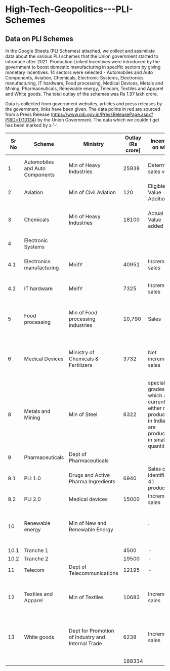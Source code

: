 # High-Tech-Geopolitics---PLI-Schemes
## Data on PLI Schemes 

In the Google Sheets (PLI Schemes) attached, we collect and assimilate data about the various PLI schemes that the Union government started to introduce after 2021.
Production Linked Incentives were introduced by the government to boost domestic manufacturing in specific sectors by giving monetary incentives. 14 sectors were selected - Automobiles and Auto Components, Aviation, Chemicals, Electronic Systems, Electronics manufacturing, IT hardware, Food processing, Medical Devices, Metals and Mining, Pharmaceuticals, Renewable energy, Telecom, Textiles and Apparel and White goods. The total outlay of the schemes was Rs 1.97 lakh crore. 

Data is collected from government websites, articles and press releases by the government, links have been given. 
The data points in red are sourced from a Press Release (https://www.pib.gov.in/PressReleasePage.aspx?PRID=1710134) by the Union Government. 
The data which we couldn't get has been marked by a '-'. 

|Sr No|Scheme                         |Ministry                                         |Outlay (Rs crore)|Incentive on what                                                                                    |Products                                                                                 |Percentage of incentive                                                   |Applications received    |Applications approved|Targeted Investment (Rs crore)|Total Investment (Rs crore)|Expected production (Rs crore)|Value Addition Target            |Targeted employment (direct)|Employment generated (direct)|Targeted employment (indirect)|Remarks                                                         |Website                                                                                                                                                                                                             |
|-----|-------------------------------|-------------------------------------------------|-----------------|-----------------------------------------------------------------------------------------------------|-----------------------------------------------------------------------------------------|--------------------------------------------------------------------------|-------------------------|---------------------|------------------------------|---------------------------|------------------------------|---------------------------------|----------------------------|-----------------------------|------------------------------|----------------------------------------------------------------|--------------------------------------------------------------------------------------------------------------------------------------------------------------------------------------------------------------------|
|1    |Automobiles and Auto Components|Min of Heavy Industries                          |25938            |Determined sales value                                                                               |Fully made cars, componenets used specfically to make cars                               |13-18% depending on sales                                                 |115                      |95                   |45,016                        |74,850                     |231500                        |                                 |750000                      |\-                           |                              |Includes two schemes, Auto component Champions and OEM champions|[Link](https://heavyindustries.gov.in/UserView?mid=2482)                                                                                                                                                            |
|2    |Aviation                       |Min of Civil Aviation                            |120              |Eligible Value Addition                                                                              |Drones and drone components                                                              |20% of EVA                                                                |                         |23                   |120                           |?                          |                              |                                 |                            |                             |                              |Includes component and software manufactureres                  |[Link](https://www.civilaviation.gov.in/sites/default/files/Guidelines%20for%20the%20Operation%20of%20Production%20Linked%20Incentive%20Scheme%20%28PLI%29%20fro%20Drones%20and%20Drone%20Components_compressed.pdf)|
|3    |Chemicals                      |Min of Heavy Industries                          |18100            |Actual Value added                                                                                   |ACC batteries                                                                            |Percent of value added\*Battery capacity\*Actual sale of batteries        |12                       |4                    |18100                         |?                          |\-                            |                                 |30 lakh                     |\-                           |                              |Adv. chemical cells, used for EVs and such applications         |[Link](https://heavyindustries.gov.in/UserView/index?mid=2487)                                                                                                                                                      |
|4    |Electronic Systems             |                                                 |                 |                                                                                                     |                                                                                         |                                                                          |                         |                     |                              |                           |                              |                                 |                            |                             |                              |                                                                |                                                                                                                                                                                                                    |
|4.1  |Electronics manufacturing      |MeitY                                            |40951            |Incremental sales                                                                                    |Mobile phones, specified electronics components                                          |4 to 6% of incremental sales                                              |?                        |16                   |40951                         |11324                      |1069432 (326000)              |                                 |700000                      |28636                        |3x of direct                  |mobile phones manufacturing                                     |[Link](https://static.investindia.gov.in/2020-04/PLI%20Gazette%20Notification%20-%2001.04.20_0.pdf)                                                                                                                 |
|4.2  |IT hardware                    |MeitY                                            |7325             |Incremental sales                                                                                    |Laptops, tablets, PCs, servers                                                           |1 to 4% of incremental sales                                              |?                        |14                   |2,517                         |123                        |16753                         |35-40%                           |186000                      |729                          |                              |PCs, laptops, bigger devices                                    |[Link](https://static.investindia.gov.in/s3fs-public/2021-03/PLI_for_IT_Hardware_Notification_dated_03032020.pdf)                                                                                                   |
|5    |Food processing                |Min of Food processing industries                |10,790           |Sales                                                                                                |ready to cook/eat food, innovative/organic products, free range poultry products         |4-10% of sales                                                            |?                        |149                  |7722                          |4165                       |120267                        |                                 |271403                      |131913                       |                              |Diff for different types of food products                       |[Link](https://mofpi.gov.in/sites/default/files/guidelines_plisfpiwithcoveringltr_0.pdf)                                                                                                                            |
|6    |Medical Devices                |Ministry of Chemicals & Fertilizers              |3732             |Net incremental sales                                                                                |radiotherapy, radiology and imaging, anaesthetics and cardo-respiratory devices, implants|5%                                                                        |?                        |26                   |1059                          |623.5                      |                              |                                 |6411                        |2445                         |                              |                                                                |                                                                                                                                                                                                                    |
|8    |Metals and Mining              |Min of Steel                                     |6322             |specialty grades which are currently either not produced in India or are produced in small quantities|Specialty steel                                                                          |4-12% over 5 years                                                        |57 MOUs with 27 companies|\-                   |39625                         |\-                         |242838                        |                                 |525000                      |\-                           |                              |                                                                |[Link](https://steel.gov.in/)                                                                                                                                                                                       |
|9    |Pharmaceuticals                |Dept of Pharmaceuticals                          |                 |                                                                                                     |                                                                                         |3-10% over 5 years                                                        |                         |55                   |17425                         |18669                      |775000                        |                                 |100000                      |13023                        |                              |                                                                |[Link](https://pharmaceuticals.gov.in/)                                                                                                                                                                             |
|9.1  |PLI 1.0                        |Drugs and Active Pharma Ingredients              |6940             |Sales of identified 41 products                                                                      |Bulk drugs                                                                               |                                                                          |                         |24                   |                              |                           |                              |                                 |12140                       |1900                         |                              |                                                                |[Link](https://static.investindia.gov.in/s3fs-public/2021-06/PLI%20Medical%20devices%20Guidelines_22062021.pdf)                                                                                                     |
|9.2  |PLI 2.0                        |Medical devices                                  |15000            |Incremental sales                                                                                    |Pharmaceuticals                                                                          |                                                                          |                         |55                   |                              |                           |                              |                                 |4212                        |23000                        |                              |                                                                |[Link](https://www.investindia.gov.in/schemes-for-medical-devices-manufacturing)                                                                                                                                    |
|10   |Renewable energy               |Min of New and Renewable Energy                  |                 |\`                                                                                                   |High efficiency solar PV modules                                                         |Based on sales, performance criteria and local value addition over 5 years|                         |3                    |32929(17200)                  |8919                       |32123                         |                                 |6980 (30000)                |597                          |                              |Includes polysilicon+wafer+module+cell                          |[Link](https://mnre.gov.in/)                                                                                                                                                                                        |
|10.1 |Tranche 1                      |                                                 |4500             |\-                                                                                                   |                                                                                         |                                                                          |                         |                     |                              |                           |                              |                                 |                            |                             |                              |                                                                |                                                                                                                                                                                                                    |
|10.2 |Tranche 2                      |                                                 |19500            |\-                                                                                                   |                                                                                         |                                                                          |                         |                     |                              |                           |                              |                                 |                            |                             |                              |                                                                |                                                                                                                                                                                                                    |
|11   |Telecom                        |Dept of Telecommunications                       |12195            |\-                                                                                                   |Design led manufacturing                                                                 |4-7% over 5 years                                                         |                         |31                   |3345 (3000)                   |689                        |181744 (2,00,000)             |                                 |42047                       |10587                        |                              |                                                                |[Link](https://dot.gov.in/)                                                                                                                                                                                         |
|12   |Textiles and Apparel           |Min of Textiles                                  |10683            |Incremental sales                                                                                    |MMF textiles/fabrics                                                                     |Based on sales, performance criteria and local value addition over 5 years|                         |64                   |19798                         |1366                       |193926                        |                                 |245362                      |\-                           |                              |                                                                |[Link](https://texmin.nic.in/)                                                                                                                                                                                      |
|13   |White goods                    |Dept for Promotion of Industry and Internal Trade|6238             |Incremental sales                                                                                    |White good value chain                                                                   |4-6% over 5 years                                                         |                         |64                   |6766                          |862.3                      |118255 (168000)               |ACs - 75% and LED lights - 70-75%|47851 (400000)              |7866                         |                              |                                                                |[Link](https://www.investindia.gov.in/)                                                                                                                                                                             |
|     |                               |                                                 |188334           |                                                                                                     |                                                                                         |                                                                          |                         |                     |                              |                           |                              |                                 |                            |                             |                              |                                                                |                                                                                                                                                                                                                    |

